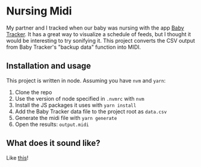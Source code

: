 # Nursing Midi
My partner and I tracked when our baby was nursing with the app
[Baby Tracker](https://apps.apple.com/us/app/baby-tracker-pro-newborn-log/id845657206).
It has a great way to visualize a schedule of feeds, but I thought it would be
interesting to try sonifying it. This project converts the CSV output from Baby
Tracker's "backup data" function into MIDI.

## Installation and usage
This project is written in node. Assuming you have `nvm` and `yarn`:
1. Clone the repo
1. Use the version of node specified in `.nvmrc` with `nvm`
1. Install the JS packages it uses with `yarn install`
1. Add the Baby Tracker data file to the project root as `data.csv`
1. Generate the midi file with `yarn generate`
1. Open the results: `output.midi`

## What does it sound like?
Like [this](output.mp3)!
